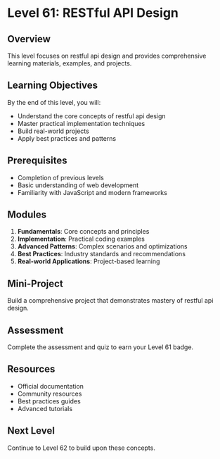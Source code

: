 # Level 61: RESTful API Design

## Overview
This level focuses on restful api design and provides comprehensive learning materials, examples, and projects.

## Learning Objectives
By the end of this level, you will:
- Understand the core concepts of restful api design
- Master practical implementation techniques
- Build real-world projects
- Apply best practices and patterns

## Prerequisites
- Completion of previous levels
- Basic understanding of web development
- Familiarity with JavaScript and modern frameworks

## Modules
1. **Fundamentals**: Core concepts and principles
2. **Implementation**: Practical coding examples
3. **Advanced Patterns**: Complex scenarios and optimizations
4. **Best Practices**: Industry standards and recommendations
5. **Real-world Applications**: Project-based learning

## Mini-Project
Build a comprehensive project that demonstrates mastery of restful api design.

## Assessment
Complete the assessment and quiz to earn your Level 61 badge.

## Resources
- Official documentation
- Community resources
- Best practices guides
- Advanced tutorials

## Next Level
Continue to Level 62 to build upon these concepts.
